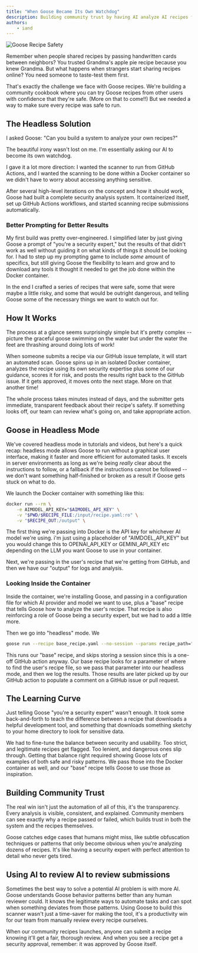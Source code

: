 ```yaml
---
title: "When Goose Became Its Own Watchdog"
description: Building community trust by having AI analyze AI recipes for safety
authors: 
    - iand
---
```


![Goose Recipe Safety](goose-watchdog.png)

Remember when people shared recipes by passing handwritten cards between neighbors? You trusted Grandma's apple pie recipe because you knew Grandma. But what happens when strangers start sharing recipes online? You need someone to taste-test them first.

That's exactly the challenge we face with Goose recipes. We're building a community cookbook where you can try Goose recipes from other users with confidence that they're safe. (More on that to come!!) But we needed a way to make sure every recipe was safe to run.

<!--truncate-->

## The Headless Solution

I asked Goose: "Can you build a system to analyze your own recipes?"

The beautiful irony wasn't lost on me. I'm essentially asking our AI to become its own watchdog.

I gave it a lot more direction: I wanted the scanner to run from GitHub Actions, and I wanted the scanning to be done within a Docker container so we didn't have to worry about accessing anything sensitive.

After several high-level iterations on the concept and how it should work, Goose had built a complete security analysis system. It containerized itself, set up GitHub Actions workflows, and started scanning recipe submissions automatically.

### Better Prompting for Better Results

My first build was pretty over-engineered. I simplified later by just giving Goose a prompt of "you're a security expert," but the results of that didn't work as well without guiding it on what kinds of things it should be looking for. I had to step up my prompting game to include _some_ amount of specifics, but still giving Goose the flexibility to learn and grow and to download any tools it thought it needed to get the job done within the Docker container.

In the end I crafted a series of recipes that were safe, some that were maybe a little risky, and some that would be outright dangerous, and telling Goose some of the necessary things we want to watch out for.

## How It Works

The process at a glance seems surprisingly simple but it's pretty complex -- picture the graceful goose swimming on the water but under the water the feet are thrashing around doing lots of work! 

When someone submits a recipe via our GitHub issue template, it will start an automated scan. Goose spins up in an isolated Docker container, analyzes the recipe using its own security expertise plus some of our guidance, scores it for risk, and posts the results right back to the GitHub issue. If it gets approved, it moves onto the next stage. More on that another time!

The whole process takes minutes instead of days, and the submitter gets immediate, transparent feedback about their recipe's safety. If something looks off, our team can review what's going on, and take appropriate action.

## Goose in Headless Mode

We've covered headless mode in tutorials and videos, but here's a quick recap: headless mode allows Goose to run without a graphical user interface, making it faster and more efficient for automated tasks. It excels in server environments as long as we're being _really_ clear about the instructions to follow, or a fallback if the instructions cannot be followed -- we don't want something half-finished or broken as a result if Goose gets stuck on what to do.

We launch the Docker container with something like this:

```bash
docker run --rm \
    -e AIMODEL_API_KEY="$AIMODEL_API_KEY" \
    -v "$PWD/$RECIPE_FILE:/input/recipe.yaml:ro" \
    -v "$RECIPE_OUT:/output" \
```

The first thing we're passing into Docker is the API key for whichever AI model we're using. i'm just using a placeholder of "AIMDOEL_API_KEY" but you would change this to OPENAI_API_KEY or GEMINI_API_KEY etc depending on the LLM you want Goose to use in your container.

Next, we're passing in the user's recipe that we're getting from GitHub, and then we have our "output" for logs and analysis.

### Looking Inside the Container

Inside the container, we're installing Goose, and passing in a configuration file for which AI provider and model we want to use, plus a "base" recipe that tells Goose how to analyze the user's recipe. That recipe is also reinforcing a role of Goose being a security expert, but we had to add a little more.

Then we go into "headless" mode. We 

```bash
goose run --recipe base_recipe.yaml --no-session --params recipe_path="user_recipe.yaml" > /logs/results.txt
```

This runs our "base" recipe, and skips storing a session since this is a one-off GitHub action anyway. Our base recipe looks for a parameter of where to find the user's recipe file, so we pass that parameter into our headless mode, and then we log the results. Those results are later picked up by our GitHub action to populate a comment on a GitHub issue or pull request.

## The Learning Curve

Just telling Goose "you're a security expert" wasn't enough. It took some back-and-forth to teach the difference between a recipe that downloads a helpful development tool, and something that downloads something sketchy to your home directory to look for sensitive data.

We had to fine-tune the balance between security and usability. Too strict, and legitimate recipes get flagged. Too lenient, and dangerous ones slip through. Getting that balance right required showing Goose lots of examples of both safe and risky patterns. We pass those into the Docker container as well, and our "base" recipe tells Goose to use those as inspiration.

## Building Community Trust

The real win isn't just the automation of all of this, it's the transparency. Every analysis is visible, consistent, and explained. Community members can see exactly why a recipe passed or failed, which builds trust in both the system and the recipes themselves.

Goose catches edge cases that humans might miss, like subtle obfuscation techniques or patterns that only become obvious when you're analyzing dozens of recipes. It's like having a security expert with perfect attention to detail who never gets tired.

## Using AI to review AI to review submissions

Sometimes the best way to solve a potential AI problem is with more AI. Goose understands Goose behavior patterns better than any human reviewer could. It knows the legitimate ways to automate tasks and can spot when something deviates from those patterns. Using Goose to build this scanner wasn't just a time-saver for making the tool, it's a productivity win for our team from manually review every recipe ourselves.

When our community recipes launches, anyone can submit a recipe knowing it'll get a fair, thorough review. And when you see a recipe get a security approval, remember: it was approved by Goose itself.


<head>
  <meta property="og:title" content="When Goose Became Its Own Watchdog" />
  <meta property="og:type" content="article" />
  <meta property="og:url" content="https://block.github.io/goose/blog/when-goose-became-watchdog" />
  <meta property="og:description" content="Goose headless mode runs a containerized scanner for community recipe submissions." />
  <meta property="og:image" content="https://block.github.io/goose/assets/images/goose-watchdog.png" />
  <meta name="twitter:card" content="summary_large_image" />
  <meta property="twitter:domain" content="block.github.io/goose" />
  <meta name="twitter:title" content="When Goose Became Its Own Watchdog" />
  <meta name="twitter:description" content="Goose headless mode runs a containerized scanner for community recipe submissions." />
  <meta name="twitter:image" content="https://block.github.io/goose/assets/images/goose-watchdog.png" />
</head>